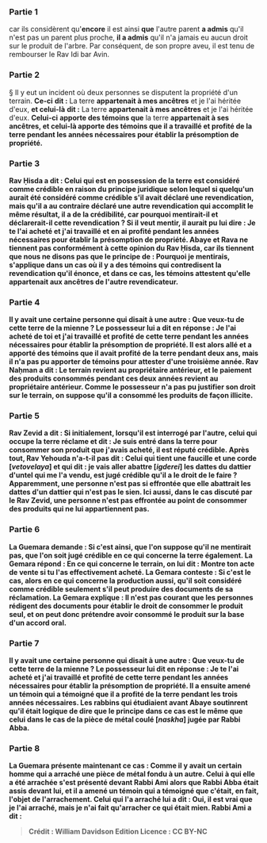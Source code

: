 
### Partie 1
car ils considèrent qu'<b>encore</b> il est ainsi <b>que</b> l'autre parent <b>a admis</b> qu'il n'est pas un parent plus proche, <b>il a admis</b> qu'il n'a jamais eu aucun droit sur le produit de l'arbre. Par conséquent, de son propre aveu, il est tenu de rembourser le Rav Idi bar Avin.

### Partie 2
§ Il y eut un incident où deux personnes se disputent la propriété d'un terrain. <b>Ce-ci</b> <b>dit :</b> La terre <b>appartenait à mes ancêtres</b> et je l'ai héritée d'eux, <b>et celui-là</b> <b>dit :</b> La terre <b>appartenait à mes ancêtres</b> et je l'ai héritée d'eux. <b>Celui-ci</b> <b>apporte des témoins que</b> la terre <b>appartenait à ses ancêtres, et celui-là <b>apporte des témoins que</b> il a travaillé et <b>profité</b> de la terre pendant <b>les années</b> nécessaires <b>pour</b> établir la <b>présomption</b> de propriété.

### Partie 3
<b>Rav Ḥisda a dit :</b> Celui qui est en possession de la terre est considéré comme crédible en raison du principe juridique selon lequel si quelqu'un aurait été considéré comme crédible s'il avait déclaré une revendication, mais qu'il a au contraire déclaré une autre revendication qui accomplit le même résultat, il a de la crédibilité, car <b>pourquoi mentirait-il</b> et déclarerait-il cette revendication ? <b>Si</b> il <b>veut</b> mentir, il aurait pu <b>lui dire : Je te l'ai acheté et j'ai</b> travaillé et <b>en ai profité</b> pendant <b>les années</b> nécessaires pour établir la <b>présomption</b> de propriété. <b>Abaye et Rava ne tiennent pas</b> conformément à <b>cette</b> opinion <b>du Rav Ḥisda,</b> car ils tiennent que <b>nous ne disons pas</b> que le principe de : <b>Pourquoi je mentirais,</b> s'applique dans un cas <b>où</b> il y a des <b>témoins</b> qui contredisent la revendication qu'il énonce, et dans ce cas, les témoins attestent qu'elle appartenait aux ancêtres de l'autre revendicateur.

### Partie 4
Il y avait <b>une certaine</b> personne <b>qui disait à une autre : Que veux-tu de cette terre</b> de la mienne ? Le possesseur <b>lui a dit</b> en réponse : <b>Je l'ai acheté de toi et j'ai</b> travaillé et <b>profité de cette terre</b> pendant <b>les années</b> nécessaires pour établir la <b>présomption</b> de propriété. Il est alors <b>allé et a apporté des témoins que</b> il avait <b>profité</b> de la terre pendant <b>deux ans,</b> mais il n'a pas pu apporter de témoins pour attester d'une troisième année. <b>Rav Naḥman a dit : Le terrain revient</b> au propriétaire antérieur, <b>et</b> le paiement des <b>produits</b> consommés pendant ces deux années <b>revient</b> au propriétaire antérieur. Comme le possesseur n'a pas pu justifier son droit sur le terrain, on suppose qu'il a consommé les produits de façon illicite.

### Partie 5
<b>Rav Zevid a dit : Si</b> initialement, lorsqu'il est interrogé par l'autre, celui qui occupe la terre <b>réclame et dit : Je suis entré</b> dans la terre <b>pour</b> consommer son <b>produit</b> que j'avais acheté, il est <b>réputé crédible.</b> Après tout, <b>Rav Yehouda n'a-t-il pas dit : Celui qui tient une faucille et une corde [<i>vetovelaya</i>] et qui dit : je vais aller abattre [<i>igderei</i>]</b> les dattes du <b>dattier d'untel qui me l'a vendu, est jugé crédible</b> qu'il a le droit de le faire ? <b>Apparemment, une personne n'est pas</b> si <b>effrontée que</b> elle <b>abattrait</b> les dattes d'un <b>dattier qui n'est pas le sien. Ici aussi,</b> dans le cas discuté par le Rav Zevid, <b>une personne</b> n'est pas <b>effrontée</b> au point de <b>consommer des produits qui ne lui appartiennent pas.</b>

### Partie 6
La Guemara demande : <b>Si c'est ainsi,</b> que l'on suppose qu'il ne mentirait pas, que l'on soit jugé crédible en ce qui concerne <b>la terre également.</b> La Gemara répond : En ce qui concerne <b>le terrain, on lui dit : Montre ton acte</b> de vente si tu l'as effectivement acheté. La Gemara conteste : <b>Si c'est le cas,</b> alors en ce qui concerne la <b>production aussi,</b> qu'il soit considéré comme crédible seulement s'il peut produire des documents de sa réclamation. La Gemara explique : Il n'est <b>pas courant</b> que les <b>personnes</b> rédigent des <b>documents pour</b> établir le droit de consommer le <b>produit</b> seul, et on peut donc prétendre avoir consommé le produit sur la base d'un accord oral.

### Partie 7
Il y avait <b>une certaine</b> personne <b>qui disait à une autre : Que veux-tu de cette terre</b> de la mienne ? Le possesseur lui <b>dit</b> en réponse : <b>Je te l'ai acheté et j'ai</b> travaillé et <b>profité de cette terre</b> pendant <b>les années</b> nécessaires pour établir la <b>présomption</b> de propriété. Il a ensuite <b>amené un témoin</b> qui a témoigné <b>que</b> il a <b>profité</b> de la terre pendant les <b>trois années nécessaires. Les rabbins</b> qui étudiaient <b>avant Abaye soutinrent</b> qu'il était logique de <b>dire</b> que le principe dans ce cas <b>est</b> le même que celui dans le cas de la <b>pièce de métal coulé [<i>naskha</i>]</b> jugée <b>par Rabbi Abba.</b>

### Partie 8
La Guemara présente maintenant ce cas : <b>Comme</b> il y avait <b>un certain homme qui a arraché une pièce de métal fondu à un autre.</b> Celui à qui elle a été arrachée <b>s'est présenté devant Rabbi Ami</b> alors que <b>Rabbi Abba était assis devant lui,</b> et il a <b>amené un témoin</b> qui a témoigné <b>que</b> c'était, en fait, <b>l'objet de l'arrachement.</b> Celui qui l'a arraché <b>lui a dit : Oui,</b> il est vrai que <b>je l'ai arraché</b>, <b>mais je</b> n'ai fait qu'<b>arracher</b> ce qui était <b>mien. Rabbi Ami a dit :</b>

>Crédit : William Davidson Edition
>Licence : CC BY-NC